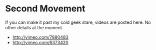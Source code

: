 # Second Movement #

If you can make it past my cold geek stare, videos are posted here. No other details at the moment.

* http://vimeo.com/7880483
* http://vimeo.com/6373420
